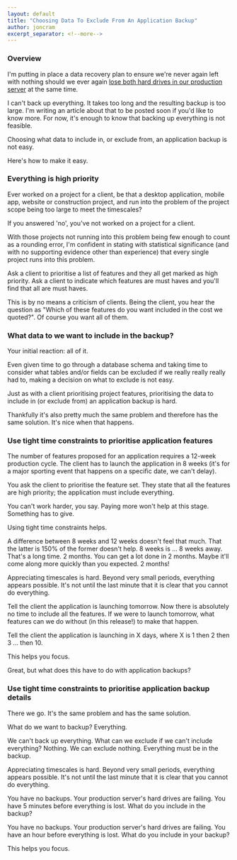 ```yaml
---
layout: default
title: "Choosing Data To Exclude From An Application Backup"
author: joncram
excerpt_separator: <!--more-->
---
```


### Overview

I'm putting in place a data recovery plan to ensure we're never again
left with nothing should we ever again [lose both hard drives in our production server](/down-for-emergency-maintenance/) 
at the same time.

I can't back up everything. It takes too long and the resulting backup
is too large. I'm writing an article about that to be posted soon if you'd
like to know more. For now, it's enough to know that backing up
everything is not feasible.

Choosing what data to include in, or exclude from, an application backup
is not easy.

Here's how to make it easy.

<!--more-->

### Everything is high priority

Ever worked on a project for a client, be that a desktop application,
mobile app, website or construction project, and run into the problem of
the project scope being too large to meet the timescales?

If you answered 'no', you've not worked on a project for a client.

With those projects not running into this problem being few enough to
count as a rounding error, I'm confident in stating with statistical
significance (and with no supporting evidence other than experience)
that every single project runs into this problem.

Ask a client to prioritise a list of features and they all get marked
as high priority. Ask a client to indicate which features are must haves
and you'll find that all are must haves.

This is by no means a criticism of clients. Being the client, you hear the
question as "Which of these features do you want included in the cost
we quoted?". Of course you want all of them.

### What data to we want to include in the backup?

Your initial reaction: all of it.

Even given time to go through a database schema and taking time to consider
what tables and/or fields can be excluded if we really really really
had to, making a decision on what to exclude is not easy.

Just as with a client prioritising project features, prioritising the
data to include in (or exclude from) an application backup is hard.

Thankfully it's also pretty much the same problem and therefore has the
same solution. It's nice when that happens.

### Use tight time constraints to prioritise application features

The number of features proposed for an application requires a 12-week
production cycle. The client has to launch the application in 8 weeks (it's
for a major sporting event that happens on a specific date, we can't delay).

You ask the client to prioritise the feature set. They state that all the
features are high priority; the application must include everything.

You can't work harder, you say. Paying more won't help at this stage.
Something has to give.

Using tight time constraints helps.

A difference between 8 weeks and 12
weeks doesn't feel that much. That the latter is 150% of the former
doesn't help. 8 weeks is &hellip; 8 weeks away. That's a long time. 2 months.
You can get a lot done in 2 months. Maybe it'll come along more quickly
than you expected. 2 months!

Appreciating timescales is hard. Beyond very small periods, everything
appears possible. It's not until the last minute that it is clear that
you cannot do everything.

Tell the client the application is launching tomorrow. Now there is absolutely
no time to include all the features. If we were to launch tomorrow, what
features can we do without (in this release!) to make that happen.

Tell the client the application is launching in X days, where X is 1 then 2
then 3 &hellip; then 10.

This helps you focus.

Great, but what does this have to do with application backups?

### Use tight time constraints to prioritise application backup details

There we go. It's the same problem and has the same solution.

What do we want to backup? Everything.

We can't back up everything. What can we exclude if we can't include
everything? Nothing. We can exclude nothing. Everything must be in the backup.

Appreciating timescales is hard. Beyond very small periods, everything
appears possible. It's not until the last minute that it is clear that
you cannot do everything.

You have no backups. Your production server's hard
drives are failing. You have 5 minutes before everything is lost. What
do you include in the backup?

You have no backups. Your production server's hard drives are failing.
You have an hour before everything is lost. What do you include in
your backup?

This helps you focus.
